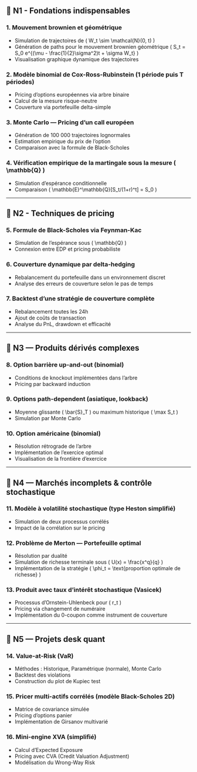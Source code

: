 ## 🔹 N1 - Fondations indispensables
 
 ### 1. Mouvement brownien et géométrique
 - Simulation de trajectoires de \( W_t \sim \mathcal{N}(0, t) \)
 - Génération de paths pour le mouvement brownien géométrique \( S_t = S_0 e^{(\mu - \frac{1}{2}\sigma^2)t + \sigma W_t} \)
 - Visualisation graphique dynamique des trajectoires
 
 ### 2. Modèle binomial de Cox-Ross-Rubinstein (1 période puis T périodes)
 - Pricing d’options européennes via arbre binaire
 - Calcul de la mesure risque-neutre
 - Couverture via portefeuille delta-simple
 
 ### 3. Monte Carlo — Pricing d’un call européen
 - Génération de 100 000 trajectoires lognormales
 - Estimation empirique du prix de l’option
 - Comparaison avec la formule de Black-Scholes
 
 ### 4. Vérification empirique de la martingale sous la mesure \( \mathbb{Q} \)
 - Simulation d’espérance conditionnelle
 - Comparaison \( \mathbb{E}^\mathbb{Q}[S_t/(1+r)^t] = S_0 \)
 
 ---
 
 ## 🔹 N2 - Techniques de pricing
 
 ### 5. Formule de Black-Scholes via Feynman-Kac
 - Simulation de l’espérance sous \( \mathbb{Q} \)
 - Connexion entre EDP et pricing probabiliste
 
 ### 6. Couverture dynamique par delta-hedging
 - Rebalancement du portefeuille dans un environnement discret
 - Analyse des erreurs de couverture selon le pas de temps
 
 ### 7. Backtest d’une stratégie de couverture complète
 - Rebalancement toutes les 24h
 - Ajout de coûts de transaction
 - Analyse du PnL, drawdown et efficacité
 
 ---
 
 ## 🔹 N3 — Produits dérivés complexes
 
 ### 8. Option barrière up-and-out (binomial)
 - Conditions de knockout implémentées dans l’arbre
 - Pricing par backward induction
 
 ### 9. Options path-dependent (asiatique, lookback)
 - Moyenne glissante \( \bar{S}_T \) ou maximum historique \( \max S_t \)
 - Simulation par Monte Carlo
 
 ### 10. Option américaine (binomial)
 - Résolution rétrograde de l’arbre
 - Implémentation de l’exercice optimal
 - Visualisation de la frontière d’exercice
 
 ---
 
 ## 🔹 N4 — Marchés incomplets & contrôle stochastique
 
 ### 11. Modèle à volatilité stochastique (type Heston simplifié)
 - Simulation de deux processus corrélés
 - Impact de la corrélation sur le pricing
 
 ### 12. Problème de Merton — Portefeuille optimal
 - Résolution par dualité
 - Simulation de richesse terminale sous \( U(x) = \frac{x^q}{q} \)
 - Implémentation de la stratégie \( \phi_t = \text{proportion optimale de richesse} \)
 
 ### 13. Produit avec taux d’intérêt stochastique (Vasicek)
 - Processus d’Ornstein-Uhlenbeck pour \( r_t \)
 - Pricing via changement de numéraire
 - Implémentation du 0-coupon comme instrument de couverture
 
 ---
 
 ## 🔹 N5 — Projets desk quant
 
 ### 14. Value-at-Risk (VaR)
 - Méthodes : Historique, Paramétrique (normale), Monte Carlo
 - Backtest des violations
 - Construction du plot de Kupiec test
 
 ### 15. Pricer multi-actifs corrélés (modèle Black-Scholes 2D)
 - Matrice de covariance simulée
 - Pricing d’options panier
 - Implémentation de Girsanov multivarié
 
 ### 16. Mini-engine XVA (simplifié)
 - Calcul d’Expected Exposure
 - Pricing avec CVA (Credit Valuation Adjustment)
 - Modélisation du Wrong-Way Risk
